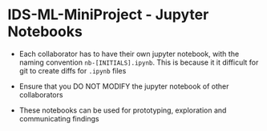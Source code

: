 # IDS-ML-MiniProject - Jupyter Notebooks

-   Each collaborator has to have their own jupyter notebook, with the naming convention `nb-[INITIALS].ipynb`. This is because it it difficult for git to create diffs for `.ipynb` files

-   Ensure that you DO NOT MODIFY the jupyter notebook of other collaborators

-   These notebooks can be used for prototyping, exploration and communicating findings